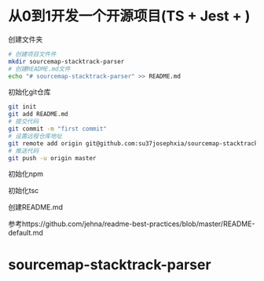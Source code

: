 # 从0到1开发一个开源项目(TS + Jest + )





创建文件夹

```bash
# 创建项目文件件
mkdir sourcemap-stacktrack-parser
# 创建README.md文件
echo "# sourcemap-stacktrack-parser" >> README.md
```



初始化git仓库

```bash
git init
git add README.md
# 提交代码
git commit -m "first commit"
# 设置远程仓库地址
git remote add origin git@github.com:su37josephxia/sourcemap-stacktrack-parser.git
# 推送代码
git push -u origin master

```



初始化npm



初始化tsc





创建README.md



参考https://github.com/jehna/readme-best-practices/blob/master/README-default.md

# sourcemap-stacktrack-parser
